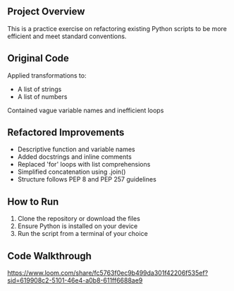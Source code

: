 ## Project Overview
This is a practice exercise on refactoring existing Python scripts to be more efficient and meet standard conventions.

## Original Code
Applied transformations to:
- A list of strings
- A list of numbers

Contained vague variable names and inefficient loops


## Refactored Improvements
- Descriptive function and variable names
- Added docstrings and inline comments
- Replaced 'for' loops with list comprehensions
- Simplified concatenation using .join()
- Structure follows PEP 8 and PEP 257 guidelines


## How to Run
1. Clone the repository or download the files
2. Ensure Python is installed on your device
3. Run the script from a terminal of your choice


## Code Walkthrough
https://www.loom.com/share/fc5763f0ec9b499da301f42206f535ef?sid=619908c2-5101-46e4-a0b8-611ff6688ae9
